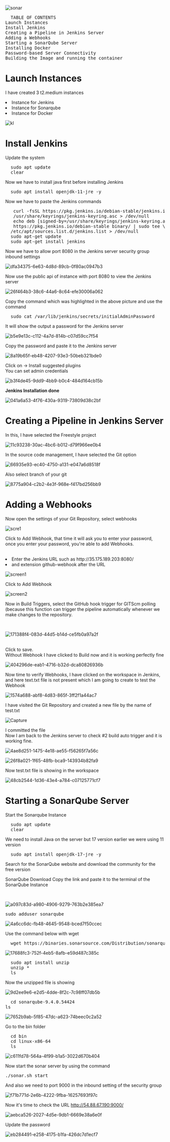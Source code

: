 ![sonar](https://github.com/samsorrahman/Jenkins-SonarQube-Docker/assets/112087807/6bc73c73-2d47-43ca-ab4f-6807167363e3)

<pre>
  TABLE OF CONTENTS
Launch Instances
Install Jenkins
Creating a Pipeline in Jenkins Server
Adding a Webhooks
Starting a SonarQube Server
Installing Docker
Password-based Server Connectivity
Building the Image and running the container
</pre>


<h1>Launch Instances</h1>
<p>
  I have created 3 t2.medium instances
  <li>Instance for Jenkins</li>
  <li>Instance for Sonarqube</li>
  <li>Instance for Docker</li>
</p>

![kl](https://github.com/samsorrahman/Jenkins-SonarQube-Docker/assets/112087807/c9e8adbe-d2b3-4b53-9753-cbecaa327c8d)

<h1>Install Jenkins</h1>
<p>Update the system</p>
<pre>
  sudo apt update
  clear
</pre>

Now we have to install java first before installing Jenkins
<pre>
  sudo apt install openjdk-11-jre -y
</pre>

Now we have to paste the Jenkins commands
<pre>
   curl -fsSL https://pkg.jenkins.io/debian-stable/jenkins.io-2023.key | sudo tee \
   /usr/share/keyrings/jenkins-keyring.asc > /dev/null
   echo deb [signed-by=/usr/share/keyrings/jenkins-keyring.asc] \
   https://pkg.jenkins.io/debian-stable binary/ | sudo tee \
  /etc/apt/sources.list.d/jenkins.list > /dev/null
  sudo apt-get update
  sudo apt-get install jenkins
</pre>

Now we have to allow port 8080 in the Jenkins server security group inbound settings

![dfa34375-6e63-4d8d-89cb-0f80ac0947b3](https://github.com/samsorrahman/Jenkins-SonarQube-Docker/assets/112087807/f2d57f02-4e9e-4a35-baf0-3eff0268e81b)

Now use the public api of instance with port 8080 to view the Jenkins server

![26f464b3-38c6-44a6-8c64-efe30006a062](https://github.com/samsorrahman/Jenkins-SonarQube-Docker/assets/112087807/1268d46a-289b-4fa4-8414-9b287b7ce8e3)

Copy the command which was highlighted in the above picture and use the command
<pre>
  sudo cat /var/lib/jenkins/secrets/initialAdminPassword
</pre>

It will show the output a password for the Jenkins server

![b5e9e13c-c112-4a7d-814b-c07d59cc7f54](https://github.com/samsorrahman/Jenkins-SonarQube-Docker/assets/112087807/8271624a-7025-4c15-b1cd-cad2b5cbae68)

Copy the password and paste it to the Jenkins server

![8a19b65f-eb48-4207-93e3-50beb321bde0](https://github.com/samsorrahman/Jenkins-SonarQube-Docker/assets/112087807/79701bae-1fd1-4c53-9e33-1f4c01eff9c1)

Click on -> Install suggested plugins
<br>
You can set admin credentials

![b3f4de45-9dd9-4bb9-b0c4-484d164cb15b](https://github.com/samsorrahman/Jenkins-SonarQube-Docker/assets/112087807/57a3607f-06da-4cd4-b839-c5f30cfd537f)


**Jenkins Installation done**

![041a6a53-4f76-430a-9319-73809d38c2bf](https://github.com/samsorrahman/Jenkins-SonarQube-Docker/assets/112087807/cafd5c48-69d0-447d-9914-3ebb24882190)

<h1>Creating a Pipeline in Jenkins Server</h1>
In this, I have selected the Freestyle project

![11c93238-30ac-4bc6-b012-d79f966ee0b4](https://github.com/samsorrahman/Jenkins-SonarQube-Docker/assets/112087807/060e8e19-93d7-4693-b47a-f0c1fb958cfd)

In the source code management, I have selected the Git option

![66935e93-ec40-4750-a131-e047a6d8518f](https://github.com/samsorrahman/Jenkins-SonarQube-Docker/assets/112087807/263cc9bf-acf7-4acc-9052-7793a71d52b5)

Also select branch of your git

![8775a904-c2b2-4e3f-968e-f417bd256bb9](https://github.com/samsorrahman/Jenkins-SonarQube-Docker/assets/112087807/83fdc997-92c0-4ddd-965f-204b6a3bcd8a)

<h1>Adding a Webhooks</h1>

Now open the settings of your Git Repository, select webhooks

![scre1](https://github.com/samsorrahman/Jenkins-SonarQube-Docker/assets/112087807/b1f31e4b-6b68-41eb-b925-7e7cf1cbde7f)

Click to Add Webhook, that time it will ask you to enter your password, <br>
once you enter your password, you're able to add Webhooks.

<br>
<li>Enter the Jenkins URL such as http://35.175.189.203:8080/</li>
<li>and extension github-webhook after the URL</li>



![screen1](https://github.com/samsorrahman/Jenkins-SonarQube-Docker/assets/112087807/fbcf9826-3798-4e95-9a07-663da68a10ed)

Click to Add Webhook

![screen2](https://github.com/samsorrahman/Jenkins-SonarQube-Docker/assets/112087807/121b110b-c838-47b4-a2db-51126596b1e0)


Now in Build Triggers, select the GitHub hook trigger for GITScm polling <br>
(because this function can trigger the pipeline automatically whenever we make changes to the repository.


<br>

![171388f4-083d-44d5-b14d-ce5fb0a97a2f](https://github.com/samsorrahman/Jenkins-SonarQube-Docker/assets/112087807/10261270-bb91-4223-ac7a-bf4db9d445df)

<br>
Click to save.
<br>
Without Webhook I have clicked to Build now and it is working perfectly fine

![404296de-eab1-4716-b32d-dca80826936b](https://github.com/samsorrahman/Jenkins-SonarQube-Docker/assets/112087807/536338e6-d101-41d0-906a-1dd72452191a)



Now time to verify Webhooks, I have clicked on the workspace in Jenkins, <br>
and here text.txt file is not present which I am going to create to test the Webhook

![1574a688-abf8-4d83-865f-3ff2f1a44ac7](https://github.com/samsorrahman/Jenkins-SonarQube-Docker/assets/112087807/8a751d93-e230-4ac9-af80-298bd3a9b061)


I have visited the Git Repository and created a new file by the name of test.txt


![Capture](https://github.com/samsorrahman/Jenkins-SonarQube-Docker/assets/112087807/21b8d1d0-ef66-45ac-bf1b-05073802e276)


I committed the file
<br>
Now I am back to the Jenkins server to check #2 build auto trigger and it is working fine.

![4ae8d251-1475-4e18-ae55-f56265f7a56c](https://github.com/samsorrahman/Jenkins-SonarQube-Docker/assets/112087807/871a81cf-706a-4d70-aef8-bbdd98add519)

![26f8a021-1f65-48fb-bca9-143934b82fa9](https://github.com/samsorrahman/Jenkins-SonarQube-Docker/assets/112087807/8546315e-ad9f-4c9c-9e6c-f859cca42540)

Now test.txt file is showing in the workspace

![48cb2544-1d36-43e4-a784-c07125771cf7](https://github.com/samsorrahman/Jenkins-SonarQube-Docker/assets/112087807/d1502abb-2664-4f20-9fb4-dc734c3f0681)


<h1>Starting a SonarQube Server</h1>
Start the Sonarqube Instance

<pre>
  sudo apt update
  clear
</pre>

We need to install Java on the server but 17 version earlier we were using 11 version

<pre>
  sudo apt install openjdk-17-jre -y
</pre>

Search for the SonarQube website and download the community for the free version<br>

SonarQube Download Copy the link and paste it to the terminal of the SonarQube Instance

<br>

![a097c83d-a980-4906-9279-763b2e385ea7](https://github.com/samsorrahman/Jenkins-SonarQube-Docker/assets/112087807/88c535bf-007b-4631-9753-1c30feead73d)

<pre>sudo adduser sonarqube
</pre>

![4a6cc6dc-fb48-4645-9548-bced7f50ccec](https://github.com/samsorrahman/Jenkins-SonarQube-Docker/assets/112087807/049ca112-76fc-4a3e-bdb3-24d789e6cbe8)

Use the command below with wget

<pre>
  wget https://binaries.sonarsource.com/Distribution/sonarqube/sonarqube-9.4.0.54424.zip
</pre>


![17688fc3-752f-4eb5-8afb-e59d487c385c](https://github.com/samsorrahman/Jenkins-SonarQube-Docker/assets/112087807/34a0faf3-461e-4c94-bde2-6a6f114297ca)


<pre>
  sudo apt install unzip
  unzip *
  ls
</pre>

Now the unzipped file is showing

![9d2ee9e6-e2d5-4dde-8f2c-7c98ff07db5b](https://github.com/samsorrahman/Jenkins-SonarQube-Docker/assets/112087807/878f451f-58ad-48e0-a673-60be2213296b)

<pre>
  cd sonarqube-9.4.0.54424 
ls
</pre>

![7652b9ab-5f85-47dc-a623-74beec0c2a52](https://github.com/samsorrahman/Jenkins-SonarQube-Docker/assets/112087807/f84ac169-c437-4530-813c-55e02c6f738f)


Go to the bin folder
<pre>
  cd bin
  cd linux-x86-64
  ls
</pre>
![c611fd78-564a-4f99-b1a5-3022d670b404](https://github.com/samsorrahman/Jenkins-SonarQube-Docker/assets/112087807/1724531e-3afa-4a83-8852-b5e6c08f64fe)


Now start the sonar server by using the command

<pre>./sonar.sh start</pre>

And also we need to port 9000 in the inbound setting of the security group

![f71b771d-2e6b-4222-9fba-16257693f97c](https://github.com/samsorrahman/Jenkins-SonarQube-Docker/assets/112087807/569052ab-1e16-4654-8e43-f77c09045cf8)


Now it's time to check the URL http://54.88.67.190:9000/

![aebca526-2027-4d5e-9db1-6669e38a6e0f](https://github.com/samsorrahman/Jenkins-SonarQube-Docker/assets/112087807/bcfe9563-63d1-4ee2-bc59-df1a75cd6617)

Update the password

![eb284491-e258-4175-b1fa-426dc7d1ecf7](https://github.com/samsorrahman/Jenkins-SonarQube-Docker/assets/112087807/d0b60e2e-7deb-4765-b9a3-05c633e4324f)




